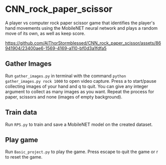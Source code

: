 # CNN_rock_paper_scissor

A player vs computer rock paper scissor game that identifies the player's hand movements using the MobileNET neural network and plays a random move of its own, as well as keep score. 


https://github.com/AlThorStormblessed/CNN_rock_paper_scissor/assets/86941904/23400ae6-1569-4169-a110-bf0d3a1fdfa5


## Gather Images

Run `gather_images.py` in terminal with the command `python gather_images.py rock 1000` to open video capture. Press a to start/pause collecting images of your hand and q to quit. You can give any integer argument to collect as many images as you want.
Repeat the process for paper, scissors and none (images of empty background).

## Train data

Run `RPS.py` to train and save a MobileNET model on the created dataset. 

## Play game

Run `Basic_project.py` to play the game. Press escape to quit the game or r to reset the game.
